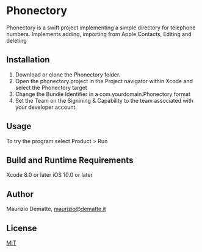 # Phonectory
Phonectory is a swift project implementing a simple directory for telephone numbers.
Implements adding, importing from Apple Contacts, Editing and deleting

## Installation
1. Download or clone the Phonectory folder.
2. Open the phonectory.project in the Project navigator within Xcode and select the Phonectory target 
3. Change the Bundle Identifier in a com.yourdomain.Phonectory format
4. Set the Team on the Signining & Capability to the team associated with your developer account.

## Usage
To try the program select Product > Run

## Build and Runtime Requirements
Xcode 8.0 or later
iOS 10.0 or later
    
## Author
Maurizio Demattè, maurizio@dematte.it

## License
[MIT](https://choosealicense.com/licenses/mit/)
